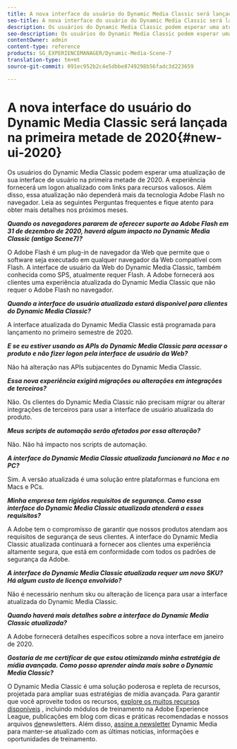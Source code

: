 ```yaml
---
title: A nova interface do usuário do Dynamic Media Classic será lançada na primeira metade de 2020
seo-title: A nova interface do usuário do Dynamic Media Classic será lançada na primeira metade de 2020
description: Os usuários do Dynamic Media Classic podem esperar uma atualização de sua interface de usuário na primeira metade de 2020. A experiência fornecerá um logon atualizado com links para recursos valiosos, além disso, essa atualização não dependerá mais da tecnologia Adobe Flash no navegador.
seo-description: Os usuários do Dynamic Media Classic podem esperar uma atualização de sua interface de usuário na primeira metade de 2020. A experiência fornecerá um logon atualizado com links para recursos valiosos, além disso, essa atualização não dependerá mais da tecnologia Adobe Flash no navegador.
contentOwner: admin
content-type: reference
products: SG_EXPERIENCEMANAGER/Dynamic-Media-Scene-7
translation-type: tm+mt
source-git-commit: 091ec952b2c4e5dbbe8749298b56fadc3d223659

---
```



# A nova interface do usuário do Dynamic Media Classic será lançada na primeira metade de 2020{#new-ui-2020}

Os usuários do Dynamic Media Classic podem esperar uma atualização de sua interface de usuário na primeira metade de 2020. A experiência fornecerá um logon atualizado com links para recursos valiosos. Além disso, essa atualização não dependerá mais da tecnologia Adobe Flash no navegador. Leia as seguintes Perguntas frequentes e fique atento para obter mais detalhes nos próximos meses.

**_Quando os navegadores pararem de oferecer suporte ao Adobe Flash em 31 de dezembro de 2020, haverá algum impacto no Dynamic Media Classic (antigo Scene7)?_**

O Adobe Flash é um plug-in de navegador da Web que permite que o software seja executado em qualquer navegador da Web compatível com Flash. A interface de usuário da Web do Dynamic Media Classic, também conhecida como SPS, atualmente requer Flash. A Adobe fornecerá aos clientes uma experiência atualizada do Dynamic Media Classic que não requer o Adobe Flash no navegador.

**_Quando a interface do usuário atualizada estará disponível para clientes do Dynamic Media Classic?_**

A interface atualizada do Dynamic Media Classic está programada para lançamento no primeiro semestre de 2020.

**_E se eu estiver usando as APIs do Dynamic Media Classic para acessar o produto e não fizer logon pela interface de usuário da Web?_**

Não há alteração nas APIs subjacentes do Dynamic Media Classic.

**_Essa nova experiência exigirá migrações ou alterações em integrações de terceiros?_**

Não. Os clientes do Dynamic Media Classic não precisam migrar ou alterar integrações de terceiros para usar a interface de usuário atualizada do produto.

**_Meus scripts de automação serão afetados por essa alteração?_**

Não. Não há impacto nos scripts de automação.

**_A interface do Dynamic Media Classic atualizada funcionará no Mac e no PC?_**

Sim. A versão atualizada é uma solução entre plataformas e funciona em Macs e PCs.

**_Minha empresa tem rígidos requisitos de segurança. Como essa interface do Dynamic Media Classic atualizada atenderá a esses requisitos?_**

A Adobe tem o compromisso de garantir que nossos produtos atendam aos requisitos de segurança de seus clientes. A interface do Dynamic Media Classic atualizada continuará a fornecer aos clientes uma experiência altamente segura, que está em conformidade com todos os padrões de segurança da Adobe.

**_A interface do Dynamic Media Classic atualizada requer um novo SKU? Há algum custo de licença envolvido?_**

Não é necessário nenhum sku ou alteração de licença para usar a interface atualizada do Dynamic Media Classic.

**_Quando haverá mais detalhes sobre a interface do Dynamic Media Classic atualizada?_**

A Adobe fornecerá detalhes específicos sobre a nova interface em janeiro de 2020.

**_Gostaria de me certificar de que estou otimizando minha estratégia de mídia avançada. Como posso aprender ainda mais sobre o Dynamic Media Classic?_**

O Dynamic Media Classic é uma solução poderosa e repleta de recursos, projetada para ampliar suas estratégias de mídia avançada. Para garantir que você aproveite todos os recursos, [explore os muitos recursos disponíveis](https://guided.adobe.com/?launch=AEM-5a#recommended/solutions/experience-manager) , incluindo módulos de treinamento na Adobe Experience League, publicações em blog com dicas e práticas recomendadas e nossos arquivos [de](dynamic-media-newsletter.md)newsletters. Além disso, [assine a newsletter](https://www.adobe.com/subscription/dynamic-media-newsletter.html) Dynamic Media para manter-se atualizado com as últimas notícias, informações e oportunidades de treinamento.